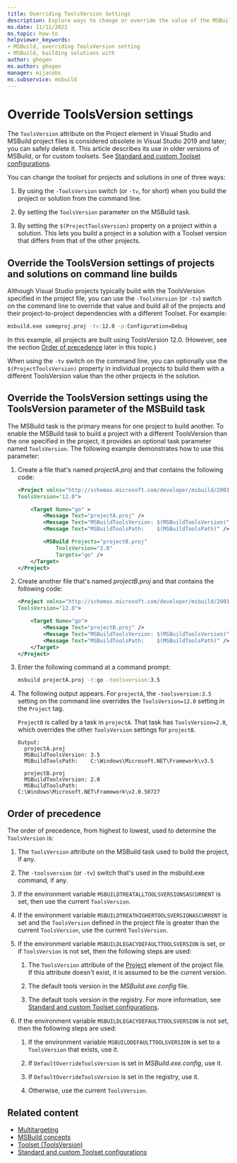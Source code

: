 ```yaml
---
title: Overriding ToolsVersion Settings
description: Explore ways to change or override the value of the MSBuild Toolset for projects and solutions, including the ToolsVersion parameter and precedence order.
ms.date: 11/11/2022
ms.topic: how-to
helpviewer_keywords:
- MSBuild, overriding ToolsVersion setting
- MSBuild, building solutions with
author: ghogen
ms.author: ghogen
manager: mijacobs
ms.subservice: msbuild
---
```

# Override ToolsVersion settings

The `ToolsVersion` attribute on the Project element in Visual Studio and MSBuild project files is considered obsolete in Visual Studio 2019 and later; you can safely delete it. This article describes its use in older versions of MSBuild, or for custom toolsets. See [Standard and custom Toolset configurations](../msbuild/standard-and-custom-toolset-configurations.md).

You can change the toolset for projects and solutions in one of three ways:

1. By using the `-ToolsVersion` switch (or `-tv`, for short) when you build the project or solution from the command line.

2. By setting the `ToolsVersion` parameter on the MSBuild task.

3. By setting the `$(ProjectToolsVersion)` property on a project within a solution. This lets you build a project in a solution with a Toolset version that differs from that of the other projects.

## Override the ToolsVersion settings of projects and solutions on command line builds

 Although Visual Studio projects typically build with the ToolsVersion specified in the project file, you can use the `-ToolsVersion` (or `-tv`) switch on the command line to override that value and build all of the projects and their project-to-project dependencies with a different Toolset. For example:

```cmd
msbuild.exe someproj.proj -tv:12.0 -p:Configuration=Debug
```

 In this example, all projects are built using ToolsVersion 12.0. (However, see the section [Order of precedence](#order-of-precedence) later in this topic.)

 When using the `-tv` switch on the command line, you can optionally use the `$(ProjectToolsVersion)` property in individual projects to build them with a different ToolsVersion value than the other projects in the solution.

## Override the ToolsVersion settings using the ToolsVersion parameter of the MSBuild task

 The MSBuild task is the primary means for one project to build another. To enable the MSBuild task to build a project with a different ToolsVersion than the one specified in the project, it provides an optional task parameter named `ToolsVersion`. The following example demonstrates how to use this parameter:

1. Create a file that's named *projectA.proj* and that contains the following code:

    ```xml
    <Project xmlns="http://schemas.microsoft.com/developer/msbuild/2003"
    ToolsVersion="12.0">

        <Target Name="go" >
            <Message Text="projectA.proj" />
            <Message Text="MSBuildToolsVersion: $(MSBuildToolsVersion)" />
            <Message Text="MSBuildToolsPath:    $(MSBuildToolsPath)" />

            <MSBuild Projects="projectB.proj"
                ToolsVersion="2.0"
                Targets="go" />
        </Target>
    </Project>
    ```

2. Create another file that's named *projectB.proj* and that contains the following code:

    ```xml
    <Project xmlns="http://schemas.microsoft.com/developer/msbuild/2003"
    ToolsVersion="12.0">

        <Target Name="go">
            <Message Text="projectB.proj" />
            <Message Text="MSBuildToolsVersion: $(MSBuildToolsVersion)" />
            <Message Text="MSBuildToolsPath:    $(MSBuildToolsPath)" />
        </Target>
    </Project>
    ```

3. Enter the following command at a command prompt:

    ```cmd
    msbuild projectA.proj -t:go -toolsversion:3.5
    ```

4. The following output appears. For `projectA`, the `-toolsversion:3.5` setting on the command line overrides the `ToolsVersion=12.0` setting in the `Project` tag.

     `ProjectB` is called by a task in `projectA`. That task has `ToolsVersion=2.0`, which overrides the other `ToolsVersion` settings for `projectB`.

    ```
    Output:
      projectA.proj
      MSBuildToolsVersion: 3.5
      MSBuildToolsPath:    C:\Windows\Microsoft.NET\Framework\v3.5

      projectB.proj
      MSBuildToolsVersion: 2.0
      MSBuildToolsPath:    C:\Windows\Microsoft.NET\Framework\v2.0.50727
    ```

## Order of precedence

 The order of precedence, from highest to lowest, used to determine the `ToolsVersion` is:

1. The `ToolsVersion` attribute on the MSBuild task used to build the project, if any.

2. The `-toolsversion` (or `-tv`) switch that's used in the msbuild.exe command, if any.

3. If the environment variable `MSBUILDTREATALLTOOLSVERSIONSASCURRENT` is set, then use the current `ToolsVersion`.

4. If the environment variable `MSBUILDTREATHIGHERTOOLSVERSIONASCURRENT` is set and the `ToolsVersion` defined in the project file is greater than the current `ToolsVersion`, use the current `ToolsVersion`.

5. If the environment variable `MSBUILDLEGACYDEFAULTTOOLSVERSION` is set, or if `ToolsVersion` is not set, then the following steps are used:

    1. The `ToolsVersion` attribute of the [Project](../msbuild/project-element-msbuild.md) element of the project file. If this attribute doesn't exist, it is assumed to be the current version.

    2. The default tools version in the *MSBuild.exe.config* file.

    3. The default tools version in the registry. For more information, see [Standard and custom Toolset configurations](../msbuild/standard-and-custom-toolset-configurations.md).

6. If the environment variable `MSBUILDLEGACYDEFAULTTOOLSVERSION` is not set, then the following steps are used:

    1. If the environment variable `MSBUILDDEFAULTTOOLSVERSION` is set to a `ToolsVersion` that exists, use it.

    2. If `DefaultOverrideToolsVersion` is set in *MSBuild.exe.config*, use it.

    3. If `DefaultOverrideToolsVersion` is set in the registry, use it.

    4. Otherwise, use the current `ToolsVersion`.

## Related content

- [Multitargeting](../msbuild/msbuild-multitargeting-overview.md)
- [MSBuild concepts](../msbuild/msbuild-concepts.md)
- [Toolset (ToolsVersion)](../msbuild/msbuild-toolset-toolsversion.md)
- [Standard and custom Toolset configurations](../msbuild/standard-and-custom-toolset-configurations.md)
